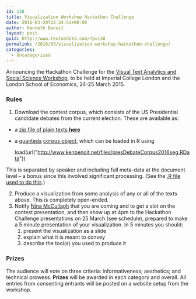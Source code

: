 ```yaml
---
id: 138
title: Visualization Workshop Hackathon Challenge
date: 2016-03-20T22:24:51+00:00
author: Kenneth Benoit
layout: post
guid: http://www.textasdata.com/?p=138
permalink: /2016/03/visualization-workshop-hackathon-challenge/
categories:
  - Uncategorized
---
```

Announcing the Hackathon Challenge for the [Visual Text Analytics and Social Science Workshop](http://www3.imperial.ac.uk/newsandeventspggrp/imperialcollege/engineering/datascienceinstitute/eventssummary/event_8-3-2016-14-23-57), to be held at Imperial College London and the London School of Economics, 24-25 March 2015.

### Rules

1. Download the contest corpus, which consists of the US Presidential candidate debates from the current election. These are available as: 
  * a [zip file of plain texts **here**](http://www.kenbenoit.net/files/presidential_debates_2015-2016.zip)
  * a [quanteda](https://github.com/kbenoit/quanteda) [corpus object](http://www.kenbenoit.net/files/presidential_debates_2015-2016.zip), which can be loaded in R using

    load(url("http://www.kenbenoit.net/files/presDebateCorpus2016seg.RData"))

This is separated by speaker and including full meta-data at the document level &#8211; a bonus since this involved significant processing. (See the [.R file used to do this](http://www.kenbenoit.net/files/create_presidential_debates_corpus.R).)
        
2. Produce a visualization from some analysis of any or all of the texts above. This is completely open-ended.
3. Notify <a title="Nina McCullagh link opens in a new window" href="mailto:N.McCullagh@lse.ac.uk" target="_blank">Nina McCullagh</a> that you are coming and to get a slot on the contest presentation, and then show up at 4pm to the Hackathon Challenge presentations on 25 March (see schedule), prepared to make a 5 minute presentation of your visualization. In 5 minutes you should: 
    1. present the visualization as a slide
    2. explain what it is meant to convey
    3. describe the tool(s) you used to produce it

### Prizes

The audience will vote on three criteria: informativeness; aesthetics; and technical prowess. **Prizes** will be awarded in each category and overall. All entries from consenting entrants will be posted on a website setup from the workshop.